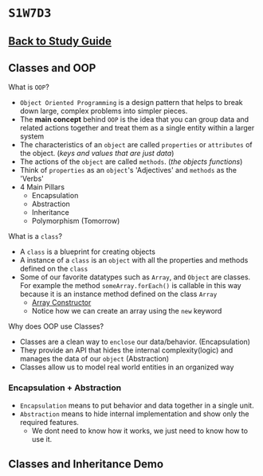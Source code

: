 # `S1W7D3`

## [Back to Study Guide](../../../study-guides/4-assessment.md)

## Classes and OOP

What is `OOP`?

- `Object Oriented Programming` is a design pattern that helps to break down large, complex problems into simpler pieces.
- The **main concept** behind `OOP` is the idea that you can group data and related actions together and treat them as a single entity within a larger system
- The characteristics of an `object` are called `properties` or `attributes` of the object. (*keys and values that are just data*)
- The actions of the `object` are called `methods`. (*the objects functions*)
- Think of `properties` as an `object`'s 'Adjectives' and `methods` as the 'Verbs'
- 4 Main Pillars
  - Encapsulation
  - Abstraction
  - Inheritance
  - Polymorphism (Tomorrow)

What is a `class`?

- A `class` is a blueprint for creating objects
- A instance of a `class` is an `object` with all the properties and methods defined
  on the `class`
- Some of our favorite datatypes such as `Array`, and `Object` are classes. For
  example the method `someArray.forEach()` is callable in this way because it is
  an instance method defined on the class `Array`
  - [Array Constructor](https://developer.mozilla.org/en-US/docs/Web/JavaScript/Reference/Global_Objects/Array/Array)
  - Notice how we can create an array using the `new` keyword

Why does OOP use Classes?

- Classes are a clean way to `enclose` our data/behavior. (Encapsulation)
- They provide an API that hides the internal complexity(logic) and manages the data of our `object` (Abstraction)
- Classes allow us to model real world entities in an organized way

### Encapsulation + Abstraction

- `Encapsulation` means to put behavior and data together in a single unit.
- `Abstraction` means to hide internal implementation and show only the required features.
  - We dont need to know how it works, we just need to know how to use it.

## Classes and Inheritance Demo
